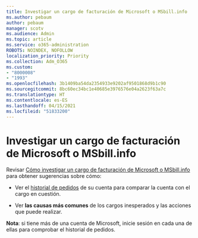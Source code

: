 ```yaml
---
title: Investigar un cargo de facturación de Microsoft o MSbill.info
ms.author: pebaum
author: pebaum
manager: scotv
ms.audience: Admin
ms.topic: article
ms.service: o365-administration
ROBOTS: NOINDEX, NOFOLLOW
localization_priority: Priority
ms.collection: Adm_O365
ms.custom:
- "8000008"
- "1993"
ms.openlocfilehash: 3b1409ba54da2354933e9202af9501868d9b1c90
ms.sourcegitcommit: 8bc60ec34bc1e40685e3976576e04a2623f63a7c
ms.translationtype: HT
ms.contentlocale: es-ES
ms.lasthandoff: 04/15/2021
ms.locfileid: "51833200"
---
```

# <a name="investigate-a-billing-charge-from-microsoft-or-msbill-dot-info"></a>Investigar un cargo de facturación de Microsoft o MSbill.info

Revisar [Cómo investigar un cargo de facturación de Microsoft o MSbill.info](https://support.microsoft.com/help/10623/microsoft-account-investigate-billing-charge) para obtener sugerencias sobre cómo: 

- Ver el [historial de pedidos](https://account.microsoft.com/billing/orders/) de su cuenta para comparar la cuenta con el cargo en cuestión.

- Ver **las causas más comunes** de los cargos inesperados y las acciones que puede realizar.

**Nota**: si tiene más de una cuenta de Microsoft, inicie sesión en cada una de ellas para comprobar el historial de pedidos.
